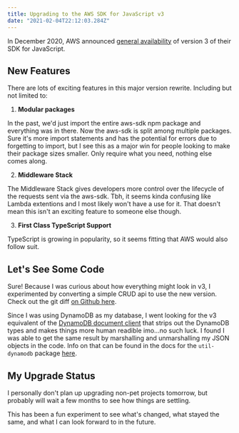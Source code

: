 ```yaml
---
title: Upgrading to the AWS SDK for JavaScript v3
date: "2021-02-04T22:12:03.284Z"
---
```


In December 2020, AWS announced <a href="https://aws.amazon.com/blogs/developer/modular-aws-sdk-for-javascript-is-now-generally-available/" target="_blank" rel="noopener noreferrer">general availability</a> of version 3 of their SDK for JavaScript.

## New Features
There are lots of exciting features in this major version rewrite. Including but not limited to:

1. **Modular packages**

In the past, we'd just import the entire aws-sdk npm package and everything was in there. Now the aws-sdk is split among multiple packages. Sure it's more import statements and has the potential for errors due to forgetting to import, but I see this as a major win for people looking to make their package sizes smaller. Only require what you need, nothing else comes along.

2. **Middleware Stack**

The Middleware Stack gives developers more control over the lifecycle of the requests sent via the aws-sdk. Tbh, it seems kinda confusing like Lambda extentions and I most likely won't have a use for it. That doesn't mean this isn't an exciting feature to someone else though.

3. **First Class TypeScript Support**

TypeScript is growing in popularity, so it seems fitting that AWS would also follow suit.

## Let's See Some Code
Sure! Because I was curious about how everything might look in v3, I experimented by converting a simple CRUD api to use the new version. Check out the git diff <a href="https://github.com/deeheber/note-service/pull/4/files" target="_blank" rel="noopener noreferrer">on Github here</a>.

Since I was using DynamoDB as my database, I went looking for the v3 equivalent of the <a href="https://docs.aws.amazon.com/AWSJavaScriptSDK/latest/AWS/DynamoDB/DocumentClient.html" target="_blank" rel="noopener noreferrer">DynamoDB document client</a> that strips out the DynamoDB types and makes things more human readible imo...no such luck. I found I was able to get the same result by marshalling and unmarshalling my JSON objects in the code. Info on that can be found in the docs for the `util-dynamodb` package <a href="https://docs.aws.amazon.com/AWSJavaScriptSDK/v3/latest/modules/_aws_sdk_util_dynamodb.html" target="_blank" rel="noopener noreferrer">here</a>.

## My Upgrade Status
I personally don't plan up upgrading non-pet projects tomorrow, but probably will wait a few months to see how things are settling.

This has been a fun experiment to see what's changed, what stayed the same, and what I can look forward to in the future.